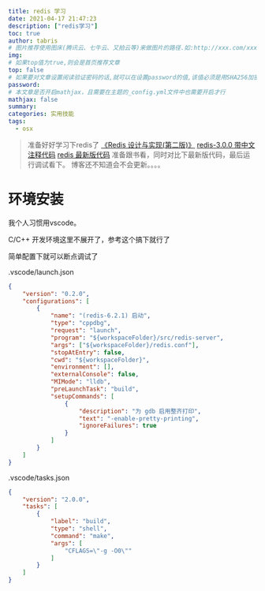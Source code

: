```yaml
title: redis 学习
date: 2021-04-17 21:47:23
description: ["redis学习"]
toc: true
author: tabris
# 图片推荐使用图床(腾讯云、七牛云、又拍云等)来做图片的路径.如:http://xxx.com/xxx.jpg
img: 
# 如果top值为true,则会是首页推荐文章
top: false
# 如果要对文章设置阅读验证密码的话,就可以在设置password的值,该值必须是用SHA256加密后的密码,防止被他人识破
password:
# 本文章是否开启mathjax，且需要在主题的_config.yml文件中也需要开启才行
mathjax: false
summary:
categories: 实用技能
tags:
  - osx
```

> 准备好好学习下redis了
> [《Redis 设计与实现(第二版)》](https://www.kancloud.cn/kancloud/redisbook/63834)
> [redis-3.0.0 带中文注释代码](https://github1s.com/huangz1990/redis-3.0-annotated)
> [redis 最新版代码](https://github1s.com/redis/redis)
> 准备跟书看，同时对比下最新版代码，最后运行调试看下。
> 博客还不知道会不会更新。。。。


# 环境安装

我个人习惯用vscode。

C/C++ 开发环境这里不展开了，参考这个搞下就行了

简单配置下就可以断点调试了

.vscode/launch.json
```json
{
    "version": "0.2.0",
    "configurations": [
        {
            "name": "(redis-6.2.1) 启动",
            "type": "cppdbg",
            "request": "launch",
            "program": "${workspaceFolder}/src/redis-server",
            "args": ["${workspaceFolder}/redis.conf"],
            "stopAtEntry": false,
            "cwd": "${workspaceFolder}",
            "environment": [],
            "externalConsole": false,
            "MIMode": "lldb",
            "preLaunchTask": "build",
            "setupCommands": [
                {
                    "description": "为 gdb 启用整齐打印",
                    "text": "-enable-pretty-printing",
                    "ignoreFailures": true
                }
            ]
        }
    ]
}

```
.vscode/tasks.json
```json
{
    "version": "2.0.0",
    "tasks": [
        {
            "label": "build",
            "type": "shell",
            "command": "make",
            "args": [
                "CFLAGS=\"-g -O0\""
            ]
        }
    ]
}
```
